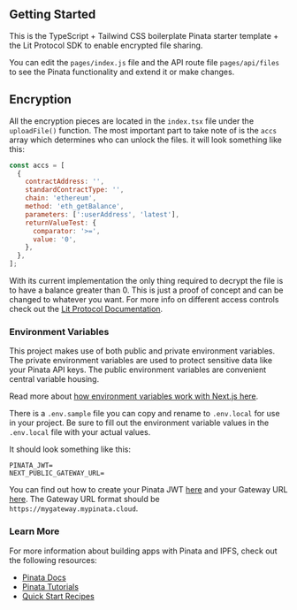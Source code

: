 ## Getting Started

This is the TypeScript + Tailwind CSS boilerplate Pinata starter template + the Lit Protocol SDK to enable encrypted file sharing.

You can edit the `pages/index.js` file and the API route file `pages/api/files` to see the Pinata functionality and extend it or make changes.

## Encryption

All the encryption pieces are located in the `index.tsx` file under the `uploadFile()` function. The most important part to take note of is the `accs` array which determines who can unlock the files. it will look something like this: 

```javascript
const accs = [
  {
    contractAddress: '',
    standardContractType: '',
    chain: 'ethereum',
    method: 'eth_getBalance',
    parameters: [':userAddress', 'latest'],
    returnValueTest: {
      comparator: '>=',
      value: '0',
    },
  },
];
```

With its current implementation the only thing required to decrypt the file is to have a balance greater than 0. This is just a proof of concept and can be changed to whatever you want. For more info on different access controls check out the [Lit Protocol Documentation](https://developer.litprotocol.com/v3/sdk/access-control/evm/basic-examples).

### Environment Variables

This project makes use of both public and private environment variables. The private environment variables are used to protect sensitive data like your Pinata API keys. The public environment variables are convenient central variable housing.

Read more about [how environment variables work with Next.js here](https://nextjs.org/docs/pages/building-your-application/configuring/environment-variables).

There is a `.env.sample` file you can copy and rename to `.env.local` for use in your project. Be sure to fill out the environment variable values in the `.env.local` file with your actual values.

It should look something like this:

```
PINATA_JWT=
NEXT_PUBLIC_GATEWAY_URL=
```

You can find out how to create your Pinata JWT [here](https://docs.pinata.cloud/docs/api-keys) and your Gateway URL [here](https://docs.pinata.cloud/docs/gateways-page). The Gateway URL format should be `https://mygateway.mypinata.cloud`.

### Learn More

For more information about building apps with Pinata and IPFS, check out the following resources:

- [Pinata Docs](https://docs.pinata.cloud)
- [Pinata Tutorials](https://medium.com/pinata)
- [Quick Start Recipes](https://docs.pinata.cloud/recipes)
